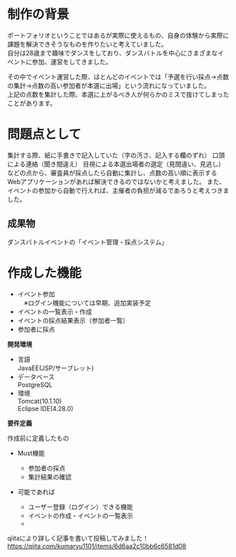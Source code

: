 # 制作の背景

ポートフォリオということではあるが実際に使えるもの、自身の体験から実際に課題を解決できそうなものを作りたいと考えていました。  
自分は28歳まで趣味でダンスをしており、ダンスバトルを中心にさまざまなイベントに参加、運営をしてきました。

その中でイベント運営した際、ほとんどのイベントでは「予選を行い採点→点数の集計→点数の高い参加者が本選に出場」という流れになっていました。  
上記の点数を集計した際、本選に上がるべき人が何らかのミスで抜けてしまったことがあります。

# 問題点として

集計する際、紙に手書きで記入していた（字の汚さ、記入する欄のずれ）
口頭による連絡（聞き間違え）
目視による本選出場者の選定（見間違い、見逃し）
などの点から、審査員が採点したら自動に集計し、点数の高い順に表示するWebアプリケーションがあれば解決できるのではないかと考えました。
また、イベントの参加から自動で行えれば、主催者の負担が減るであろうと考えつきました。


## 成果物

ダンスバトルイベントの「イベント管理・採点システム」


# 作成した機能

- イベント参加  
　※ログイン機能については早期、追加実装予定
- イベントの一覧表示・作成
- イベントの採点結果表示（参加者一覧）
- 参加者に採点

**開発環境**

- 言語  
  JavaEE(JSP/サーブレット)
- データベース  
  PostgreSQL
- 環境  
  Tomcat(10.1.10)  
  Eclipse IDE(4.28.0)

**要件定義**

作成前に定義したもの

- Must機能
  - 参加者の採点
  - 集計結果の確認
  
- 可能であれば
  - ユーザー登録（ログイン）できる機能
  - イベントの作成・イベントの一覧表示
  - 
qiitaにより詳しく記事を書いて投稿してみました！
https://qiita.com/kumaryu1101/items/6d6aa2c10bb6c6581d08

